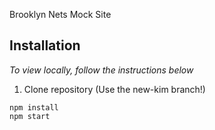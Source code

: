 Brooklyn Nets Mock Site

## Installation
<!-- *To view live version, go to this URL:[]()* -->

*To view locally, follow the instructions below*
1. Clone repository (Use the new-kim branch!)

  ```
  npm install
  npm start
  ```